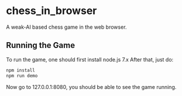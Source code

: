 chess_in_browser
================
A weak-AI based chess game in the web browser.


## Running the Game
To run the game, one should first install node.js 7.x
After that, just do:

```sh
npm install
npm run demo
```
Now go to 127.0.0.1:8080, you should be able to see the game running.
